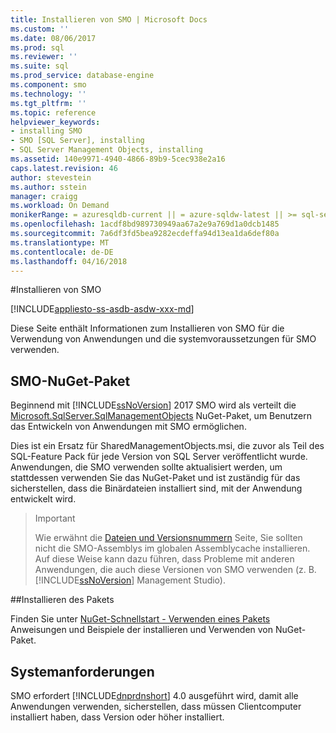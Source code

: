 ```yaml
---
title: Installieren von SMO | Microsoft Docs
ms.custom: ''
ms.date: 08/06/2017
ms.prod: sql
ms.reviewer: ''
ms.suite: sql
ms.prod_service: database-engine
ms.component: smo
ms.technology: ''
ms.tgt_pltfrm: ''
ms.topic: reference
helpviewer_keywords:
- installing SMO
- SMO [SQL Server], installing
- SQL Server Management Objects, installing
ms.assetid: 140e9971-4940-4866-89b9-5cec938e2a16
caps.latest.revision: 46
author: stevestein
ms.author: sstein
manager: craigg
ms.workload: On Demand
monikerRange: = azuresqldb-current || = azure-sqldw-latest || >= sql-server-2016 || = sqlallproducts-allversions
ms.openlocfilehash: 1acdf8bd989730949aa67a2e9a769d1a0dcb1485
ms.sourcegitcommit: 7a6df3fd5bea9282ecdeffa94d13ea1da6def80a
ms.translationtype: MT
ms.contentlocale: de-DE
ms.lasthandoff: 04/16/2018
---
```

#<a name="installing-smo"></a>Installieren von SMO

[!INCLUDE[appliesto-ss-asdb-asdw-xxx-md](../../includes/appliesto-ss-asdb-asdw-xxx-md.md)]

Diese Seite enthält Informationen zum Installieren von SMO für die Verwendung von Anwendungen und die systemvoraussetzungen für SMO verwenden.

## <a name="smo-nuget-package"></a>SMO-NuGet-Paket

Beginnend mit [!INCLUDE[ssNoVersion](../../includes/ssnoversion-md.md)] 2017 SMO wird als verteilt die [Microsoft.SqlServer.SqlManagementObjects](https://www.nuget.org/packages/Microsoft.SqlServer.SqlManagementObjects) NuGet-Paket, um Benutzern das Entwickeln von Anwendungen mit SMO ermöglichen.

Dies ist ein Ersatz für SharedManagementObjects.msi, die zuvor als Teil des SQL-Feature Pack für jede Version von SQL Server veröffentlicht wurde. Anwendungen, die SMO verwenden sollte aktualisiert werden, um stattdessen verwenden Sie das NuGet-Paket und ist zuständig für das sicherstellen, dass die Binärdateien installiert sind, mit der Anwendung entwickelt wird.

>>[!Important]
>>Wie erwähnt die [Dateien und Versionsnummern](files-and-version-numbers.md) Seite, Sie sollten nicht die SMO-Assemblys im globalen Assemblycache installieren. Auf diese Weise kann dazu führen, dass Probleme mit anderen Anwendungen, die auch diese Versionen von SMO verwenden (z. B. [!INCLUDE[ssNoVersion](../../includes/ssnoversion-md.md)] Management Studio).

##<a name="installing-the-package"></a>Installieren des Pakets

Finden Sie unter [NuGet-Schnellstart - Verwenden eines Pakets](https://docs.microsoft.com/en-us/nuget/quickstart/use-a-package) Anweisungen und Beispiele der installieren und Verwenden von NuGet-Paket. 
  
## <a name="system-requirements"></a>Systemanforderungen
  
 SMO erfordert [!INCLUDE[dnprdnshort](../../includes/dnprdnshort-md.md)] 4.0 ausgeführt wird, damit alle Anwendungen verwenden, sicherstellen, dass müssen Clientcomputer installiert haben, dass Version oder höher installiert.
  
